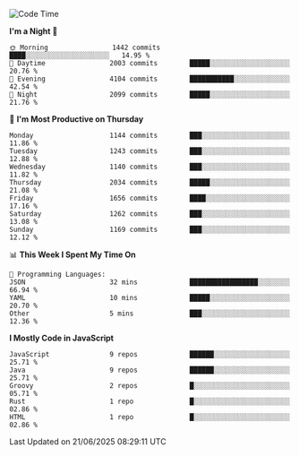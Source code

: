 <!--START_SECTION:waka-->
![Code Time](http://img.shields.io/badge/Code%20Time-1%2C348%20hrs%206%20mins-blue)

**I'm a Night 🦉** 

```text
🌞 Morning                1442 commits        ████░░░░░░░░░░░░░░░░░░░░░   14.95 % 
🌆 Daytime                2003 commits        █████░░░░░░░░░░░░░░░░░░░░   20.76 % 
🌃 Evening                4104 commits        ███████████░░░░░░░░░░░░░░   42.54 % 
🌙 Night                  2099 commits        █████░░░░░░░░░░░░░░░░░░░░   21.76 % 
```
📅 **I'm Most Productive on Thursday** 

```text
Monday                   1144 commits        ███░░░░░░░░░░░░░░░░░░░░░░   11.86 % 
Tuesday                  1243 commits        ███░░░░░░░░░░░░░░░░░░░░░░   12.88 % 
Wednesday                1140 commits        ███░░░░░░░░░░░░░░░░░░░░░░   11.82 % 
Thursday                 2034 commits        █████░░░░░░░░░░░░░░░░░░░░   21.08 % 
Friday                   1656 commits        ████░░░░░░░░░░░░░░░░░░░░░   17.16 % 
Saturday                 1262 commits        ███░░░░░░░░░░░░░░░░░░░░░░   13.08 % 
Sunday                   1169 commits        ███░░░░░░░░░░░░░░░░░░░░░░   12.12 % 
```


📊 **This Week I Spent My Time On** 

```text
💬 Programming Languages: 
JSON                     32 mins             █████████████████░░░░░░░░   66.94 % 
YAML                     10 mins             █████░░░░░░░░░░░░░░░░░░░░   20.70 % 
Other                    5 mins              ███░░░░░░░░░░░░░░░░░░░░░░   12.36 % 
```

**I Mostly Code in JavaScript** 

```text
JavaScript               9 repos             ██████░░░░░░░░░░░░░░░░░░░   25.71 % 
Java                     9 repos             ██████░░░░░░░░░░░░░░░░░░░   25.71 % 
Groovy                   2 repos             █░░░░░░░░░░░░░░░░░░░░░░░░   05.71 % 
Rust                     1 repo              █░░░░░░░░░░░░░░░░░░░░░░░░   02.86 % 
HTML                     1 repo              █░░░░░░░░░░░░░░░░░░░░░░░░   02.86 % 
```




 Last Updated on 21/06/2025 08:29:11 UTC
<!--END_SECTION:waka-->
